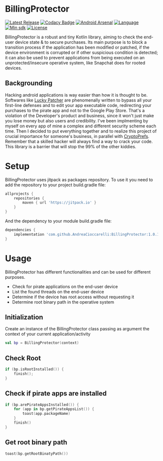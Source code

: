 # BillingProtector
[![Latest Release](https://jitpack.io/v/AndreaCioccarelli/BillingProtector.svg)](https://jitpack.io/#AndreaCioccarelli/BillingProtector)
[![Codacy Badge](https://api.codacy.com/project/badge/Grade/a5bcdb5592d042f1825457fb9fafb778)](https://www.codacy.com/app/cioccarelliandrea01/BillingProtector)
[![Android Arsenal](https://img.shields.io/badge/Android%20Arsenal-BillingProtector-green.svg?style=flat)](https://android-arsenal.com/details/1/7289)
[![Language](https://img.shields.io/badge/language-kotlin-orange.svg)](https://github.com/AndreaCioccarelli/LogKit/blob/master/library/build.gradle)
[![Min sdk](https://img.shields.io/badge/minsdk-14-yellow.svg)](https://github.com/AndreaCioccarelli/LogKit/blob/master/library/build.gradle)
[![License](https://img.shields.io/hexpm/l/plug.svg)](https://github.com/AndreaCioccarelli/BillingProtector/blob/master/LICENSE)

BillingProtector is a robust and tiny Kotlin library, aiming to check the end-user device state & to secure purchases. 
Its main purpose is to block a transition process if the application has been modified or patched, if the device environment is corrupted or if other suspicious condition is detected; it can also be used to prevent applications from being executed on an unprotected/insecure operative system, like Snapchat does for rooted devices.

## Backgrounding
Hacking android applications is way easier than how it is thought to be. Softwares like [Lucky Patcher](https://www.luckypatchers.com) are phenomenally written to bypass all your first-line defenses and to edit your app executable code, redirecting your purchases to the pirate app and not to the Google Play Store.
That's a violation of the Developer's product and business, since it won't just make you lose money but also users and credibility.
I've been implmenting by myself on every app of mine a complex and different security scheme each time. Then I decided to put everything together and to realize this project of crucial importance for someone's business, in parallel with [CryptoPrefs](https://github.com/AndreaCioccarelli/CryptoPrefs).
Remember that a skilled hacker will always find a way to crack your code. This library is a barrier that will stop the 99% of the other kiddies.

# Setup
BillingProtector uses jitpack as packages repository.
To use it you need to add the repository to your project build.gradle file:
```gradle
allprojects {
    repositories {
        maven { url 'https://jitpack.io' }
    }
}
```
And the dependency to your module build.gradle file:
```gradle
dependencies {
    implementation 'com.github.AndreaCioccarelli:BillingProtector:1.0.1'
}
```

# Usage
BillingProtector has different functionalities and can be used for different purposes.
- Check for pirate applications on the end-user device
- List the found threads on the end-user device
- Determine if the device has root access without requesting it
- Determine root binary path in the operative system

## Initialization
Create an instance of the BillingProtector class passing as argument the context of your current application/activity
```kotlin
val bp = BillingProtector(context)
```

## Check Root
```kotlin
if (bp.isRootInstalled()) {
    finish();
}
```

## Check if pirate apps are installed
```kotlin
if (bp.arePirateAppsInstalled()) {
    for (app in bp.getPirateAppsList()) {
        toast(app.packageName)
    }
    finish()
}
```

## Get root binary path
```kotlin
toast(bp.getRootBinatyPath())
```
